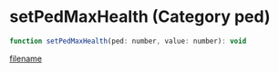 # setPedMaxHealth (Category ped)

```js
function setPedMaxHealth(ped: number, value: number): void
```

[filename](setPedMaxHealth_m.md ':include')